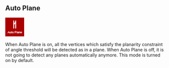 ## Auto Plane

![](../.gitbook/assets/autoplane.jpg)

When Auto Plane is on, all the vertices which satisfy the planarity constraint of angle threshold will be detected as in a plane. When Auto Plane is off, it is not going to detect any planes automatically anymore. This mode is turned on by default.